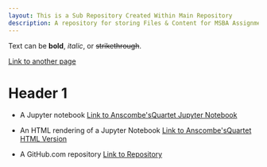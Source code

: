 ```yaml
---
layout: This is a Sub Repository Created Within Main Repository
description: A repository for storing Files & Content for MSBA Assignment 3
---
```


Text can be **bold**, _italic_, or ~~strikethrough~~.

[Link to another page](https://swaroopsanjeevi.github.io)

# Header 1
* A Jupyter notebook
[Link to Anscombe'sQuartet Jupyter Notebook](Anscombe'sQuartet.ipynb)

* An HTML rendering of a Jupyter Notebook
[Link to Anscombe'sQuartet HTML Version](Anscombe'sQuartet.html)

* A GitHub.com repository
[Link to Repository](https://github.com/swaroopsanjeevi/python-practice-with-datatypes-data-science-intro-000)


